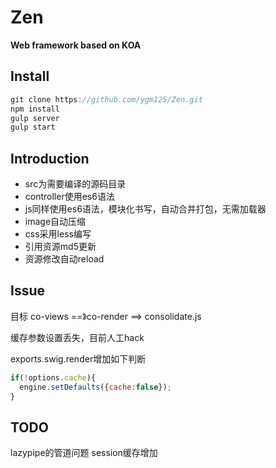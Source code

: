 # Zen

**Web framework based on KOA**

## Install

```js
git clone https://github.com/ygm125/Zen.git
npm install 
gulp server
gulp start
```

## Introduction

- src为需要编译的源码目录
- controller使用es6语法
- js同样使用es6语法，模块化书写，自动合并打包，无需加载器
- image自动压缩
- css采用less编写
- 引用资源md5更新
- 资源修改自动reload

## Issue

目标 co-views ==》co-render ==> consolidate.js

缓存参数设置丢失，目前人工hack

exports.swig.render增加如下判断

```js
if(!options.cache){
  engine.setDefaults({cache:false});
}
```

## TODO
lazypipe的管道问题
session缓存增加





